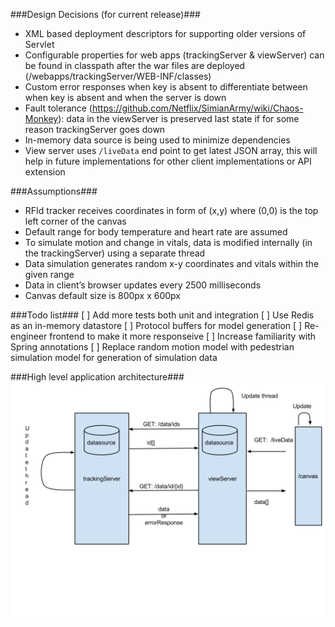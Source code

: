 ###Design Decisions (for current release)###
- XML based deployment descriptors for supporting older versions of Servlet
- Configurable properties for web apps (trackingServer & viewServer) can be found in classpath after the war files are deployed (/webapps/trackingServer/WEB-INF/classes)
- Custom error responses when key is absent to differentiate between when key is absent and when the server is down
- Fault tolerance (https://github.com/Netflix/SimianArmy/wiki/Chaos-Monkey): data in the viewServer is preserved last state if for some reason trackingServer goes down
- In-memory data source is being used to minimize dependencies
- View server uses `/liveData` end point to get latest JSON array, this will help in future implementations for other client implementations or API extension

###Assumptions###
- RFId tracker receives coordinates in form of (x,y) where (0,0) is the top left corner of the canvas
- Default range for body temperature and heart rate are assumed
- To simulate motion and change in vitals, data is modified internally (in the trackingServer) using a separate thread
- Data simulation generates random x-y coordinates and vitals within the given range
- Data in client’s browser updates every 2500 milliseconds
- Canvas default size is 800px x 600px

###Todo list###
[ ] Add more tests both unit and integration
[ ] Use Redis as an in-memory datastore
[ ] Protocol buffers for model generation
[ ] Re-engineer frontend to make it more responseive
[ ] Increase familiarity with Spring annotations
[ ] Replace random motion model with pedestrian simulation model for generation of simulation data


###High level application architecture###
![Architecture](https://github.com/thezelus/dogTracker/blob/master/images/architecture.png)

